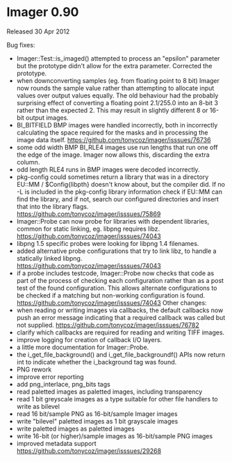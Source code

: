 # Imager 0.90

Released 30 Apr 2012

Bug fixes:
- Imager::Test::is_imaged() attempted to process an "epsilon" parameter but the prototype didn't allow for the extra parameter. Corrected the prototype. 
- when downconverting samples (eg. from floating point to 8 bit) Imager now rounds the sample value rather than attempting to allocate input values over output values equally. The old behaviour had the probably surprising effect of converting a floating point 2.1/255.0 into an 8-bit 3 rather than the expected 2. This may result in slightly different 8 or 16-bit output images. 
- BI_BITFIELD BMP images were handled incorrectly, both in incorrectly calculating the space required for the masks and in processing the image data itself. https://github.com/tonycoz/imager/isssues/76736 
- some odd width BMP BI_RLE4 images use run lengths that run one off the edge of the image. Imager now allows this, discarding the extra column. 
- odd length RLE4 runs in BMP images were decoded incorrectly. 
- pkg-config could sometimes return a library that was in a directory EU::MM / $Config{libpth} doesn't know about, but the compiler did. If no -L is included in the pkg-config library information check if EU::MM can find the library, and if not, search our configured directories and insert that into the library flags. https://github.com/tonycoz/imager/isssues/75869 
- Imager::Probe can now probe for libraries with dependent libraries, common for static linking, eg. libpng requires libz. https://github.com/tonycoz/imager/isssues/74043 
- libpng 1.5 specific probes were looking for libpng 1.4 filenames. 
- added alternative probe configurations that try to link libz, to handle a statically linked libpng. https://github.com/tonycoz/imager/isssues/74043 
- if a probe includes testcode, Imager::Probe now checks that code as part of the process of checking each configuration rather than as a post test of the found configuration. This allows alternate configurations to be checked if a matching but non-working configuration is found. https://github.com/tonycoz/imager/isssues/74043 Other changes: 
- when reading or writing images via callbacks, the default callbacks now push an error message indicating that a required callback was called but not supplied. https://github.com/tonycoz/imager/isssues/76782 
- clarify which callbacks are required for reading and writing TIFF images. 
- improve logging for creation of callback I/O layers. 
- a little more documentation for Imager::Probe. 
- the i_get_file_background() and i_get_file_backgroundf() APIs now return int to indicate whether the i_background tag was found. 
- PNG rework
- improve error reporting
- add png_interlace, png_bits tags
- read paletted images as paletted images, including transparency
- read 1 bit greyscale images as a type suitable for other file handlers to write as bilevel
- read 16 bit/sample PNG as 16-bit/sample Imager images
- write "bilevel" paletted images as 1 bit grayscale images
- write paletted images as paletted images
- write 16-bit (or higher)/sample images as 16-bit/sample PNG images
- improved metadata support https://github.com/tonycoz/imager/isssues/29268